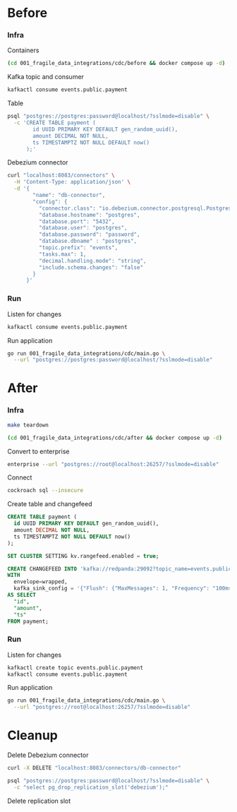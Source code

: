 # Before

### Infra

Containers

``` sh
(cd 001_fragile_data_integrations/cdc/before && docker compose up -d)
```

Kafka topic and consumer

``` sh
kafkactl consume events.public.payment
```

Table

``` sh
psql "postgres://postgres:password@localhost/?sslmode=disable" \
  -c 'CREATE TABLE payment (
        id UUID PRIMARY KEY DEFAULT gen_random_uuid(),
        amount DECIMAL NOT NULL,
        ts TIMESTAMPTZ NOT NULL DEFAULT now()
      );'
```

Debezium connector

``` sh
curl "localhost:8083/connectors" \
  -H 'Content-Type: application/json' \
  -d '{
        "name": "db-connector",
        "config": {
          "connector.class": "io.debezium.connector.postgresql.PostgresConnector",
          "database.hostname": "postgres",
          "database.port": "5432",
          "database.user": "postgres",
          "database.password": "password",
          "database.dbname" : "postgres",
          "topic.prefix": "events",
          "tasks.max": 1,
          "decimal.handling.mode": "string",
          "include.schema.changes": "false"
        }
      }'
```

### Run

Listen for changes

``` sh
kafkactl consume events.public.payment
```

Run application

``` sh
go run 001_fragile_data_integrations/cdc/main.go \
  --url "postgres://postgres:password@localhost/?sslmode=disable"
```

# After

### Infra

``` sh
make teardown

(cd 001_fragile_data_integrations/cdc/after && docker compose up -d)
```

Convert to enterprise

``` sh
enterprise --url "postgres://root@localhost:26257/?sslmode=disable"
```

Connect

``` sh
cockroach sql --insecure
```

Create table and changefeed 

``` sql
CREATE TABLE payment (
  id UUID PRIMARY KEY DEFAULT gen_random_uuid(),
  amount DECIMAL NOT NULL,
  ts TIMESTAMPTZ NOT NULL DEFAULT now()
);

SET CLUSTER SETTING kv.rangefeed.enabled = true;

CREATE CHANGEFEED INTO 'kafka://redpanda:29092?topic_name=events.public.payment'
WITH
  envelope=wrapped,
  kafka_sink_config = '{"Flush": {"MaxMessages": 1, "Frequency": "100ms"}, "RequiredAcks": "ONE"}'
AS SELECT
  "id",
  "amount",
  "ts"
FROM payment;
```

### Run

Listen for changes

``` sh
kafkactl create topic events.public.payment
kafkactl consume events.public.payment
```

Run application

``` sh
go run 001_fragile_data_integrations/cdc/main.go \
  --url "postgres://root@localhost:26257/?sslmode=disable"
```

# Cleanup

Delete Debezium connector

``` sh
curl -X DELETE "localhost:8083/connectors/db-connector"

psql "postgres://postgres:password@localhost/?sslmode=disable" \
  -c "select pg_drop_replication_slot('debezium');"
```

Delete replication slot

